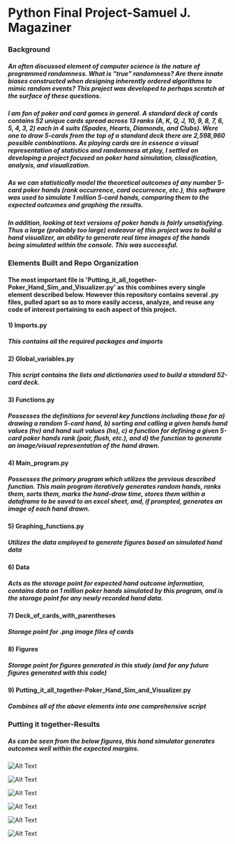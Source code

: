 # Python Final Project-Samuel J. Magaziner

### Background
##### An often discussed element of computer science is the nature of programmed randomness.  What is "true" randomness?  Are there innate biases constructed when designing inherently ordered algorithms to mimic random events?  This project was developed to perhaps scratch at the surface of these questions.
##### I am fan of poker and card games in general.  A standard deck of cards contains 52 unique cards spread across 13 ranks (A, K, Q, J, 10, 9, 8, 7, 6, 5, 4, 3, 2) each in 4 suits (Spades, Hearts, Diamonds, and Clubs).  Were one to draw 5-cards from the top of a standard deck there are 2,598,960 possible combinations.  As playing cards are in essence a visual representation of statistics and randomness at play, I settled on developing a project focused on poker hand simulation, classification, analysis, and visualization.  
##### As we can statistically model the theoretical outcomes of any number 5-card poker hands (rank occurrence, card occurrence, etc.), this software was used to simulate 1 million 5-card hands, comparing them to the expected outcomes and graphing the results.
##### In addition, looking at text versions of poker hands is fairly unsatisfying.  Thus a large (probably too large) endeavor of this project was to build a hand visualizer, an ability to generate real time images of the hands being simulated within the console.  This was successful.

### Elements Built and Repo Organization
#### The most important file is 'Putting_it_all_together-Poker_Hand_Sim_and_Visualizer.py' as this combines every single element described below.  However this repository contains several .py files, pulled apart so as to more easily access, analyze, and reuse any code of interest pertaining to each aspect of this project.
#### 1) Imports.py
##### This contains all the required packages and imports
#### 2) Global_variables.py
##### This script contains the lists and dictionaries used to build a standard 52-card deck.
#### 3) Functions.py
##### Possesses the definitions for several key functions including those for a) drawing a random 5-card hand, b) sorting and calling a given hands hand values (hv) and hand suit values (hs), c) a function for defining a given 5-card poker hands rank (pair, flush, etc.), and d) the function to generate an image/visual representation of the hand drawn.
#### 4) Main_program.py
##### Possesses the primary program which utilizes the previous described function.  This main program iteratively generates random hands, ranks them, sorts them, marks the hand-draw time, stores them within a dataframe to be saved to an excel sheet, and, if prompted, generates an image of each hand drawn.
#### 5) Graphing_functions.py
##### Utilizes the data employed to generate figures based on simulated hand data
#### 6) Data
##### Acts as the storage point for expected hand outcome information, contains data on 1 million poker hands simulated by this program, and is the storage point for any newly recorded hand data.
#### 7) Deck_of_cards_with_parentheses
##### Storage point for .png image files of cards
#### 8) Figures
##### Storage point for figures generated in this study (and for any future figures generated with this code)
#### 9) Putting_it_all_together-Poker_Hand_Sim_and_Visualizer.py
##### Combines all of the above elements into one comprehensive script

### Putting it together-Results
##### As can be seen from the below figures, this hand simulator generates outcomes well within the expected margins.  
##### 
![Alt Text](Figures/Hand_Rank_Outcomes_(High_Card_to_Royal_Flush).png)

![Alt Text](/Figures/Hand_Rank_Outcomes_(Straight_to_Royal_Flush).png)

![Alt Text](/Figures/Hand_Rank_Outcomes_(Straight_Flush_to_Royal_Flush).png)

![Alt Text](/Figures/Card_Occurrence.png)

![Alt Text](Figures/Hands_drawn_over_time.png)

![Alt Text](Figures/Effects_of_generating_image.png)
